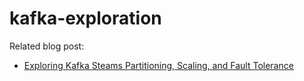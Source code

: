 # kafka-exploration
Related blog post:
- [Exploring Kafka Steams Partitioning, Scaling, and Fault Tolerance](https://vkontech.com/exploring-kafka-steams-partitioning-scaling-and-fault-tolerance/)
